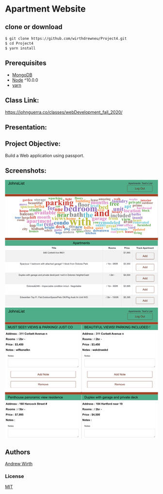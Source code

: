 
# Apartment Website


## clone or download
```terminal
$ git clone https://github.com/wirthdrewneu/Project4.git
$ cd Project4 
$ yarn install
```

## Prerequisites
- [MongoDB](https://gist.github.com/nrollr/9f523ae17ecdbb50311980503409aeb3)
- [Node](https://nodejs.org/en/download/) ^10.0.0
- [yarn](https://nodejs.org/en/download/package-manager/)

## Class Link:
https://johnguerra.co/classes/webDevelopment_fall_2020/

## Presentation:

## Project Objective:
Build a Web application using passport.
## Screenshots:
![](/S1.png)
![](/S2.png)

## Authors
[Andrew Wirth](https://github.com/wirthdrewneu) 

### License
[MIT]()
